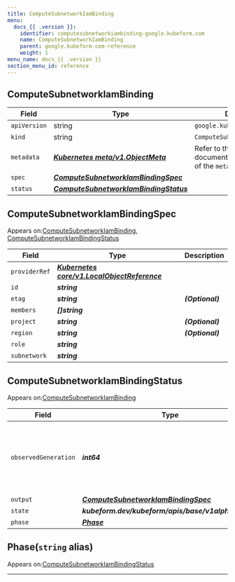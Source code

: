 ```yaml
---
title: ComputeSubnetworkIamBinding
menu:
  docs_{{ .version }}:
    identifier: computesubnetworkiambinding-google.kubeform.com
    name: ComputeSubnetworkIamBinding
    parent: google.kubeform.com-reference
    weight: 1
menu_name: docs_{{ .version }}
section_menu_id: reference
---
```


## ComputeSubnetworkIamBinding
| Field | Type | Description |
| ------ | ----- | ----------- |
| `apiVersion` | string | `google.kubeform.com/v1alpha1` |
|    `kind` | string | `ComputeSubnetworkIamBinding` |
| `metadata` | ***[Kubernetes meta/v1.ObjectMeta](https://v1-18.docs.kubernetes.io/docs/reference/generated/kubernetes-api/v1.18/#objectmeta-v1-meta)***|Refer to the Kubernetes API documentation for the fields of the `metadata` field.|
| `spec` | ***[ComputeSubnetworkIamBindingSpec](#computesubnetworkiambindingspec)***||
| `status` | ***[ComputeSubnetworkIamBindingStatus](#computesubnetworkiambindingstatus)***||
## ComputeSubnetworkIamBindingSpec

Appears on:[ComputeSubnetworkIamBinding](#computesubnetworkiambinding), [ComputeSubnetworkIamBindingStatus](#computesubnetworkiambindingstatus)

| Field | Type | Description |
| ------ | ----- | ----------- |
| `providerRef` | ***[Kubernetes core/v1.LocalObjectReference](https://v1-18.docs.kubernetes.io/docs/reference/generated/kubernetes-api/v1.18/#localobjectreference-v1-core)***||
| `id` | ***string***||
| `etag` | ***string***| ***(Optional)*** |
| `members` | ***[]string***||
| `project` | ***string***| ***(Optional)*** |
| `region` | ***string***| ***(Optional)*** |
| `role` | ***string***||
| `subnetwork` | ***string***||
## ComputeSubnetworkIamBindingStatus

Appears on:[ComputeSubnetworkIamBinding](#computesubnetworkiambinding)

| Field | Type | Description |
| ------ | ----- | ----------- |
| `observedGeneration` | ***int64***| ***(Optional)*** Resource generation, which is updated on mutation by the API Server.|
| `output` | ***[ComputeSubnetworkIamBindingSpec](#computesubnetworkiambindingspec)***| ***(Optional)*** |
| `state` | ***kubeform.dev/kubeform/apis/base/v1alpha1.State***| ***(Optional)*** |
| `phase` | ***[Phase](#phase)***| ***(Optional)*** |
## Phase(`string` alias)

Appears on:[ComputeSubnetworkIamBindingStatus](#computesubnetworkiambindingstatus)

---

